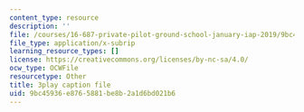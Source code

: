 ```yaml
---
content_type: resource
description: ''
file: /courses/16-687-private-pilot-ground-school-january-iap-2019/9bc45936e8765881be8b2a1d6bd021b6_Nts_8ZLIxwo.vtt
file_type: application/x-subrip
learning_resource_types: []
license: https://creativecommons.org/licenses/by-nc-sa/4.0/
ocw_type: OCWFile
resourcetype: Other
title: 3play caption file
uid: 9bc45936-e876-5881-be8b-2a1d6bd021b6
---
```

